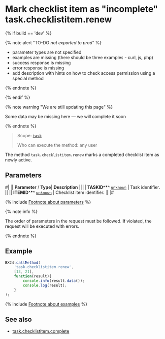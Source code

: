 # Mark checklist item as "incomplete" task.checklistitem.renew

{% if build == 'dev' %}

{% note alert "TO-DO _not exported to prod_" %}

- parameter types are not specified
- examples are missing (there should be three examples - curl, js, php)
- success response is missing
- error response is missing
- add description with hints on how to check access permission using a special method

{% endnote %}

{% endif %}

{% note warning "We are still updating this page" %}

Some data may be missing here — we will complete it soon

{% endnote %}

> Scope: [`task`](../../scopes/permissions.md)
>
> Who can execute the method: any user

The method `task.checklistitem.renew` marks a completed checklist item as newly active.

## Parameters

#|
|| **Parameter** / **Type**| **Description** ||
|| **TASKID^*^**
[`unknown`](../../data-types.md) | Task identifier. ||
|| **ITEMID^*^**
[`unknown`](../../data-types.md) | Checklist item identifier. ||
|#

{% include [Footnote about parameters](../../../_includes/required.md) %}

{% note info %}

The order of parameters in the request must be followed. If violated, the request will be executed with errors.

{% endnote %}

## Example

```js
BX24.callMethod(
    'task.checklistitem.renew',
    [13, 21],
    function(result){
        console.info(result.data());
        console.log(result);
    }
);
```

{% include [Footnote about examples](../../../_includes/examples.md) %}

## See also

- [task.checklistitem.complete](./task-checklist-item-complete.md)